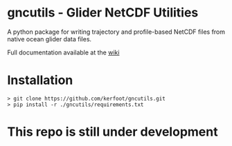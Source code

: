 # gncutils - Glider NetCDF Utilities

A python package for writing trajectory and profile-based NetCDF files from native ocean glider data files.

Full documentation available at the [wiki](https://github.com/kerfoot/gncutils/wiki)

# Installation

    > git clone https://github.com/kerfoot/gncutils.git
    > pip install -r ./gncutils/requirements.txt

# This repo is still under development

